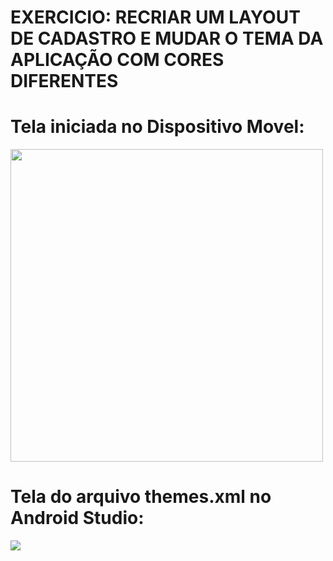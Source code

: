 # EXERCICIO: RECRIAR UM LAYOUT DE CADASTRO E MUDAR O TEMA DA APLICAÇÃO COM CORES DIFERENTES

# Tela iniciada no Dispositivo Movel:
<div> 
  <img height="500em" src= "https://cdn.discordapp.com/attachments/1016798429160153241/1022961397161787513/unknown.png" />
</div>

# Tela do arquivo themes.xml no Android Studio:
<div> 
<img src= "https://cdn.discordapp.com/attachments/1016798429160153241/1022961273681494127/unknown.png" />
  
</div>
